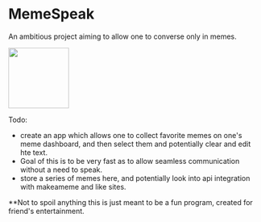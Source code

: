 MemeSpeak
=========

An ambitious project aiming to allow one to converse only in memes.

<img class="image" src="http://makeameme.org/media/templates/120/grumpy_cat.jpg" alt="" width="120" height="120">

Todo:
* create an app which allows one to collect favorite memes on one's meme dashboard, and then select them and potentially clear and edit hte text.
* Goal of this is to be very fast as to allow seamless communication without a need to speak.
* store a series of memes here, and potentially look into api integration with makeameme and like sites.





**Not to spoil anything this is just meant to be a fun program, created for friend's entertainment.
